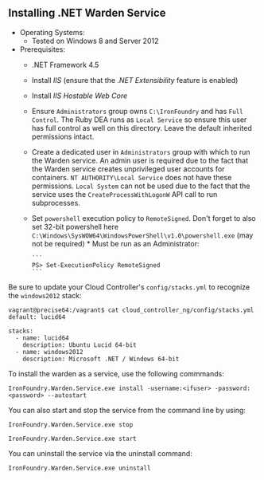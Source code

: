 Installing .NET Warden Service
---------------------------------
* Operating Systems:
  * Tested on Windows 8 and Server 2012
* Prerequisites:
  * .NET Framework 4.5
  * Install *IIS* (ensure that the *.NET Extensibility* feature is enabled)
  * Install *IIS Hostable Web Core*
  * Ensure `Administrators` group owns `C:\IronFoundry` and has `Full Control`. The Ruby DEA runs as `Local Service` so ensure this user has full control as well on this directory. Leave the default inherited permissions intact.
  * Create a dedicated user in `Administrators` group with which to run the Warden service. An admin user is required due to the fact that the Warden service creates unprivileged user accounts for containers.
    `NT AUTHORITY\Local Service` does not have these permissions. `Local System` can not be used due to the fact that the service uses the `CreateProcessWithLogonW` API call to run subprocesses.
  * Set `powershell` execution policy to `RemoteSigned`. Don't forget to also set 32-bit powershell here `C:\Windows\SysWOW64\WindowsPowerShell\v1.0\powershell.exe` (may not be required)
    	* Must be run as an Administrator:
    	
    	```
    	PS> Set-ExecutionPolicy RemoteSigned
    	```

Be sure to update your Cloud Controller's `config/stacks.yml` to recognize the `windows2012` stack:

```
vagrant@precise64:/vagrant$ cat cloud_controller_ng/config/stacks.yml 
default: lucid64

stacks:
  - name: lucid64
    description: Ubuntu Lucid 64-bit
  - name: windows2012
    description: Microsoft .NET / Windows 64-bit
```

To install the warden as a service, use the following commmands:

```IronFoundry.Warden.Service.exe install -username:<ifuser> -password:<password> --autostart```

You can also start and stop the service from the command line by using:

```IronFoundry.Warden.Service.exe stop```

```IronFoundry.Warden.Service.exe start```

You can uninstall the service via the uninstall command:

```IronFoundry.Warden.Service.exe uninstall```
